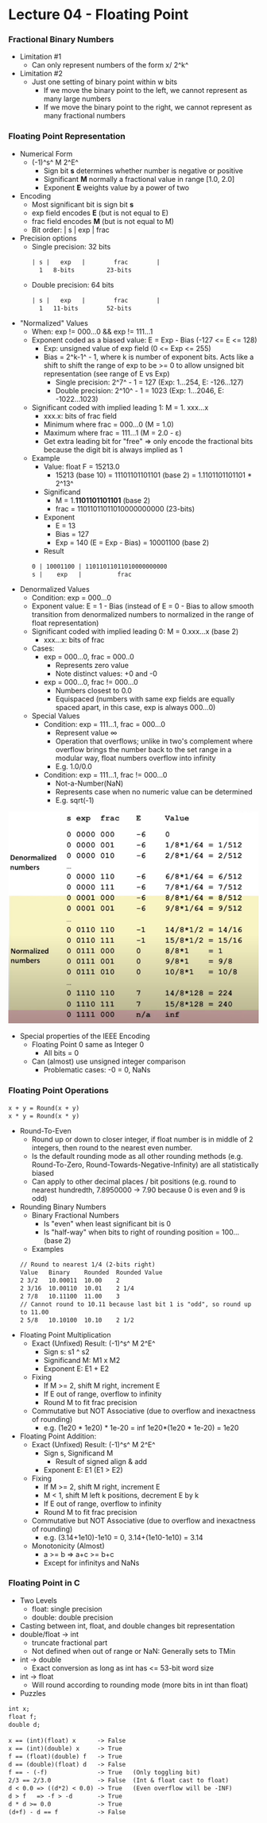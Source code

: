 # Lecture 04 - Floating Point

### Fractional Binary Numbers
- Limitation #1
    - Can only represent numbers of the form x/ 2^k^
- Limitation #2
    - Just one setting of binary point within w bits 
        - If we move the binary point to the left, we cannot represent as many large numbers
        - If we move the binary point to the right, we cannot represent as many fractional numbers

### Floating Point Representation
- Numerical Form
    - (-1)^s^ M 2^E^
        - Sign bit **s** determines whether number is negative or positive
        - Significant **M** normally a fractional value in range [1.0, 2.0]
        - Exponent **E** weights value by a power of two
- Encoding
    - Most significant bit is sign bit **s**
    - exp field encodes **E** (but is not equal to E)
    - frac field encodes **M** (but is not equal to M)
    - Bit order: | s | exp | frac
- Precision options
    - Single precision: 32 bits
        ```
        | s |   exp   |        frac        |
          1   8-bits         23-bits
        ```
    - Double precision: 64 bits
        ```
        | s |   exp   |        frac        |
          1   11-bits        52-bits
        ```
- "Normalized" Values
    - When: exp != 000...0 && exp != 111...1
    - Exponent coded as a biased value: E = Exp - Bias (-127 <= E <= 128)
        - Exp: unsigned value of exp field (0 <= Exp <= 255)
        - Bias = 2^k-1^ - 1, where k is number of exponent bits. Acts like a shift to shift the range of exp to be >= 0 to allow unsigned bit representation (see range of E vs Exp)
            - Single precision: 2^7^ - 1 = 127 (Exp: 1...254, E: -126...127)
            - Double precision: 2^10^ - 1 = 1023 (Exp: 1...2046, E: -1022...1023)
    - Significant coded with implied leading 1: M = 1. xxx...x
        - xxx.x: bits of frac field
        - Minimum where frac = 000...0 (M = 1.0)
        - Maximum where frac = 111...1 (M = 2.0 - ε)
        - Get extra leading bit for "free" => only encode the fractional bits because the digit bit is always implied as 1
    - Example
        - Value: float F = 15213.0
            - 15213 (base 10) = 11101101101101 (base 2) = 1.1101101101101 * 2^13^
        - Significand
            - M = 1.__1101101101101__ (base 2)
            - frac = 11011011011010000000000 (23-bits)
        - Exponent
            - E = 13
            - Bias = 127
            - Exp = 140 (E = Exp - Bias) = 10001100 (base 2)
        - Result
        ```
        0 | 10001100 | 11011011011010000000000
        s |    exp   |          frac
        ```
- Denormalized Values
    - Condition: exp = 000...0
    - Exponent value: E = 1 - Bias (instead of E = 0 - Bias to allow smooth transition from denormalized numbers to normalized in the range of float representation)
    - Significant coded with implied leading 0: M = 0.xxx...x (base 2)
        - xxx...x: bits of frac
    - Cases:
        - exp = 000...0, frac = 000..0
            - Represents zero value
            - Note distinct values: +0 and -0
        - exp = 000...0, frac != 000...0
            - Numbers closest to 0.0
            - Equispaced (numbers with same exp fields are equally spaced apart, in this case, exp is always 000...0)
    - Special Values
        - Condition: exp = 111...1, frac = 000...0
            - Represent value ∞
            - Operation that overflows; unlike in two's complement where overflow brings the number back to the set range in a modular way, float numbers overflow into infinity
            - E.g. 1.0/0.0
        - Condition: exp = 111...1, frac != 000...0
            - Not-a-Number(NaN)
            - Represents case when no numeric value can be determined
            - E.g. sqrt(-1)

![Alt text](./images/image1.png)
- Special properties of the IEEE Encoding
    - Floating Point 0 same as Integer 0
        - All bits = 0
    - Can (almost) use unsigned integer comparison
        - Problematic cases: -0 = 0, NaNs

### Floating Point Operations
```
x + y = Round(x + y)
x * y = Round(x * y)
```
- Round-To-Even
    - Round up or down to closer integer, if float number is in middle of 2 integers, then round to the nearest even number.
    - Is the default rounding mode as all other rounding methods (e.g. Round-To-Zero, Round-Towards-Negative-Infinity) are all statistically biased
    - Can apply to other decimal places / bit positions (e.g. round to nearest hundredth, 7.8950000 -> 7.90 because 0 is even and 9 is odd)
- Rounding Binary Numbers
    - Binary Fractional Numbers
        - Is "even" when least significant bit is 0
        - Is "half-way" when bits to right of rounding position = 100... (base 2)
    - Examples
    ```
    // Round to nearest 1/4 (2-bits right)
    Value   Binary    Rounded  Rounded Value
    2 3/2   10.00011  10.00    2
    2 3/16  10.00110  10.01    2 1/4
    2 7/8   10.11100  11.00    3
    // Cannot round to 10.11 because last bit 1 is "odd", so round up to 11.00
    2 5/8   10.10100  10.10    2 1/2
    ```
- Floating Point Multiplication
    - Exact (Unfixed) Result: (-1)^s^ M 2^E^
        - Sign s: s1 ^ s2
        - Significand M: M1 x M2
        - Exponent E: E1 + E2
    - Fixing
        - If M >= 2, shift M right, increment E
        - If E out of range, overflow to infinity
        - Round M to fit frac precision
    - Commutative but NOT Associative (due to overflow and inexactness of rounding)
        - e.g. (1e20 * 1e20) * 1e-20 = inf
        1e20*(1e20 * 1e-20) = 1e20
- Floating Point Addition:
    - Exact (Unfixed) Result: (-1)^s^ M 2^E^
        - Sign s, Significand M
            - Result of signed align & add
        - Exponent E: E1 (E1 > E2)
    - Fixing
        - If M >= 2, shift M right, increment E
        - M < 1, shift M left k positions, decrement E by k
        - If E out of range, overflow to infinity
        - Round M to fit frac precision
    - Commutative but NOT Associative (due to overflow and inexactness of rounding)
        - e.g. (3.14+1e10)-1e10 = 0, 3.14+(1e10-1e10) = 3.14
    - Monotonicity (Almost)
        - a >= b => a+c >= b+c
        - Except for infinitys and NaNs

### Floating Point in C
- Two Levels
    - float: single precision
    - double: double precision
- Casting between int, float, and double changes bit representation
- double/float -> int
    - truncate fractional part
    - Not defined when out of range or NaN: Generally sets to TMin
- int -> double
    - Exact conversion as long as int has <= 53-bit word size
- int -> float
    - Will round according to rounding mode (more bits in int than float)
- Puzzles
```
int x;
float f;
double d;

x == (int)(float) x      -> False
x == (int)(double) x     -> True
f == (float)(double) f   -> True
d == (double)(float) d   -> False
f == - (-f)              -> True   (Only toggling bit)
2/3 == 2/3.0             -> False  (Int & float cast to float)
d < 0.0 => ((d*2) < 0.0) -> True   (Even overflow will be -INF)
d > f   => -f > -d       -> True
d * d >= 0.0             -> True
(d+f) - d == f           -> False
```